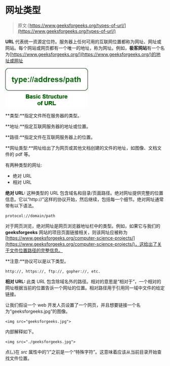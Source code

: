 # 网址类型

> 原文:[https://www.geeksforgeeks.org/types-of-url/](https://www.geeksforgeeks.org/types-of-url/)

**URL** 代表统一资源定位符。服务器上任何可用的互联网位置都称为网址、网址或网站。每个网站或网页都有一个唯一的地址，称为网址。例如，**极客网站**有一个名为[https://www.geeksforgeeks.org/](https://www.geeksforgeeks.org/)的地址或网址

![](img/5fecbee424878a40313e684d8b8252fc.png)

**类型:**指定文件所在服务器的类型。

**地址:**指定互联网服务器的地址或位置。

**路径:**指定文件在互联网服务器上的位置。

**网址类型:**网址给出了为网页或其他文档创建的文件的地址，如图像、文档文件的 pdf 等。

有两种类型的网址:

*   绝对 URL
*   相对 URL

**绝对 URL:** 这种类型的 URL 包含域名和目录/页面路径。绝对网址提供完整的位置信息。它以“http://”这样的协议开始，然后继续，包括每一个细节。绝对网址通常带有以下语法。

```htmlhtml
protocol://domain/path
```

对于网页浏览，绝对网址是网页浏览器地址栏中的类型。例如，如果它与我们的 **geeksforgeeks** 网站的项目页面链接相关，则该网址应被称为[https://www.geeksforgeeks.org/computer-science-projects/](https://www.geeksforgeeks.org/computer-science-projects/)，这给出了关于文件位置路径的完整信息。

**注意:**协议可以是以下类型。

```htmlhtml
http://, https://, ftp://, gopher://, etc.
```

**相对 URL:** 此类 URL 包含除域名外的路径。相对的意思是“相对于”，一个相对的网址根据当前的位置告诉一个网址的位置。相对路径用于引用同一域中文件的给定链接。

让我们假设一个 web 开发人员设置了一个网页，并且想要链接一个名为“geeksforgeeks.jpg”的图像。

```htmlhtml
<img src="geeksforgeeks.jpg">
```

内部解释如下。

```htmlhtml
<img src="./geeksforgeeks.jpg">
```

点(。)在 *src* 属性中的“/”之前是一个“特殊字符”。这意味着应该从当前目录开始查找文件位置。